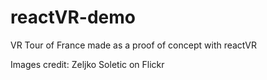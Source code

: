 # reactVR-demo
VR Tour of France made as a proof of concept with reactVR

Images credit: Zeljko Soletic on Flickr
